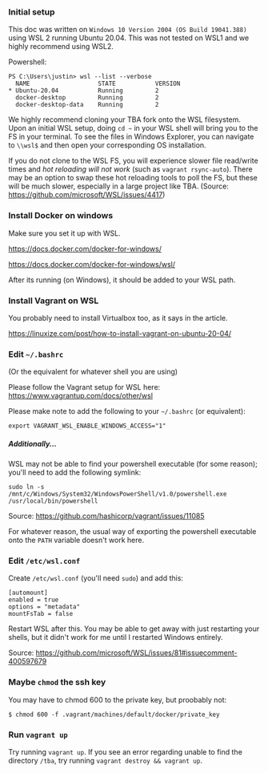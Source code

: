 ### Initial setup

This doc was written on `Windows 10 Version 2004 (OS Build 19041.388)` using WSL 2 running Ubuntu 20.04. This was not tested on WSL1 and we highly recommend using WSL2.

Powershell:

```
PS C:\Users\justin> wsl --list --verbose
  NAME                   STATE           VERSION
* Ubuntu-20.04           Running         2
  docker-desktop         Running         2
  docker-desktop-data    Running         2
```

We highly recommend cloning your TBA fork onto the WSL filesystem. Upon an initial WSL setup, doing `cd ~` in your WSL shell will bring you to the FS in your terminal. To see the files in Windows Explorer, you can navigate to `\\wsl$` and then open your corresponding OS installation.

If you do not clone to the WSL FS, you will experience slower file read/write times and *hot reloading will not work* (such as `vagrant rsync-auto`). There may be an option to swap these hot reloading tools to poll the FS, but these will be much slower, especially in a large project like TBA. (Source: https://github.com/microsoft/WSL/issues/4417)

### Install Docker on windows

Make sure you set it up with WSL.

https://docs.docker.com/docker-for-windows/

https://docs.docker.com/docker-for-windows/wsl/

After its running (on Windows), it should be added to your WSL path.

### Install Vagrant on WSL

You probably need to install Virtualbox too, as it says in the article.

https://linuxize.com/post/how-to-install-vagrant-on-ubuntu-20-04/

### Edit `~/.bashrc`

(Or the equivalent for whatever shell you are using)

Please follow the Vagrant setup for WSL here: https://www.vagrantup.com/docs/other/wsl

Please make note to add the following to your `~/.bashrc` (or equivalent):

```
export VAGRANT_WSL_ENABLE_WINDOWS_ACCESS="1"
```

##### Additionally...

WSL may not be able to find your powershell executable (for some reason); you'll need to add the following symlink:

```
sudo ln -s /mnt/c/Windows/System32/WindowsPowerShell/v1.0/powershell.exe /usr/local/bin/powershell
```

Source: https://github.com/hashicorp/vagrant/issues/11085

For whatever reason, the usual way of exporting the powershell executable onto the `PATH` variable doesn't work here.


### Edit `/etc/wsl.conf`

Create `/etc/wsl.conf` (you'll need `sudo`) and add this:

```
[automount]
enabled = true
options = "metadata"
mountFsTab = false
```

Restart WSL after this. You may be able to get away with just restarting your shells, but it didn't work for me until I restarted Windows entirely.

Source: https://github.com/microsoft/WSL/issues/81#issuecomment-400597679

### Maybe `chmod` the ssh key

You may have to chmod 600 to the private key, but proobably not:

```
$ chmod 600 -f .vagrant/machines/default/docker/private_key
```

### Run `vagrant up`

Try running `vagrant up`. If you see an error regarding unable to find the directory `/tba`, try running `vagrant destroy && vagrant up`.
